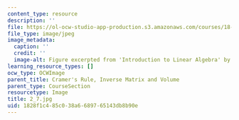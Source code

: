 ```yaml
---
content_type: resource
description: ''
file: https://ol-ocw-studio-app-production.s3.amazonaws.com/courses/18-06sc-linear-algebra-fall-2011/1828f1c485c038a6689765143db8b90e_2_7.jpg
file_type: image/jpeg
image_metadata:
  caption: ''
  credit: ''
  image-alt: Figure excerpted from 'Introduction to Linear Algebra' by G.S. Strang
learning_resource_types: []
ocw_type: OCWImage
parent_title: Cramer's Rule, Inverse Matrix and Volume
parent_type: CourseSection
resourcetype: Image
title: 2_7.jpg
uid: 1828f1c4-85c0-38a6-6897-65143db8b90e
---
```


